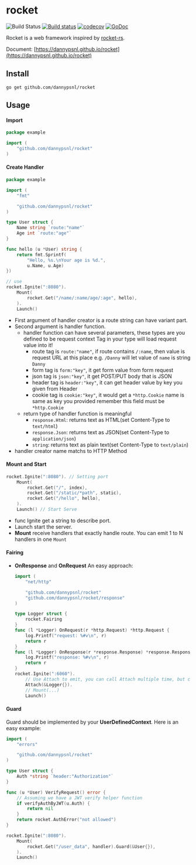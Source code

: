 # rocket

![Build Status](https://github.com/dannypsnl/rocket/workflows/Go/badge.svg?branch=master)
[![Build status](https://ci.appveyor.com/api/projects/status/pftm1me961io7hg4?svg=true)](https://ci.appveyor.com/project/dannypsnl/rocket)
[![codecov](https://codecov.io/gh/dannypsnl/rocket/branch/master/graph/badge.svg)](https://codecov.io/gh/dannypsnl/rocket)<Paste>
[![GoDoc](https://godoc.org/github.com/dannypsnl/rocket?status.svg)](https://godoc.org/github.com/dannypsnl/rocket)

Rocket is a web framework inspired by [rocket-rs](https://github.com/SergioBenitez/Rocket).

Document: [https://dannypsnl.github.io/rocket](https://dannypsnl.github.io/rocket)

## Install

`go get github.com/dannypsnl/rocket`

## Usage

#### Import

```go
package example

import (
    "github.com/dannypsnl/rocket"
)
```

#### Create Handler

```go
package example

import (
    "fmt"

    "github.com/dannypsnl/rocket"
)

type User struct {
    Name string `route:"name"`
    Age int `route:"age"`
}

func hello (u *User) string {
    return fmt.Sprintf(
        "Hello, %s.\nYour age is %d.",
        u.Name, u.Age)
})

// use
rocket.Ignite(":8080").
    Mount(
        rocket.Get("/name/:name/age/:age", hello),
    ).
    Launch()
```

- First argument of handler creator is a route string can have variant part.
- Second argument is handler function.
    - handler function can have several parameters, these types are you defined to be request context
        Tag in your type will load request value into it!
        - route tag is `route:"name"`, if route contains `/:name`, then value is request URL at this place
            e.g. `/Danny` will let value of `name` is string `Danny`
        - form tag is `form:"key"`, it get form value from form request
        - json tag is `json:"key"`, it get POST/PUT body that is JSON
        - header tag is `header:"key"`, it can get header value by key you given from Header
        - cookie tag is `cookie:"key"`, it would get a `*http.Cookie` name is same as key you provided
            remember this field must be `*http.Cookie`
    - return type of handler function is meaningful
        - `response.Html`: returns text as HTML(set Content-Type to `text/html`)
        - `response.Json`: returns text as JSON(set Content-Type to `application/json`)
        - `string`: returns text as plain text(set Content-Type to `text/plain`)
- handler creator name matchs to HTTP Method

#### Mount and Start

```go
rocket.Ignite(":8080"). // Setting port
    Mount(
        rocket.Get("/", index),
        rocket.Get("/static/*path", static),
        rocket.Get("/hello", hello),
    ).
    Launch() // Start Serve
```

- func Ignite get a string to describe port.
- Launch start the server.
- **Mount** receive handlers that exactly handle route. You can emit 1 to N handlers in one `Mount`

#### Fairing

- **OnResponse** and **OnRequest**
    An easy approach:
    ```go
    import (
        "net/http"

        "github.com/dannypsnl/rocket"
        "github.com/dannypsnl/rocket/response"
    )

    type Logger struct {
        rocket.Fairing
    }
    func (l *Logger) OnRequest(r *http.Request) *http.Request {
        log.Printf("request: %#v\n", r)
        return r
    }
    func (l *Logger) OnResponse(r *response.Response) *response.Response {
        log.Printf("response: %#v\n", r)
        return r
    }
    rocket.Ignite(":6060").
        // Use Attach to emit, you can call Attach multiple time, but carefully at modify data, that might cause problem
        Attach(&Logger{}).
        // Mount(...)
        Launch()
    ```

#### Guard

Guard should be implemented by your **UserDefinedContext**.
Here is an easy example:
```go
import (
    "errors"

    "github.com/dannypsnl/rocket"
)

type User struct {
    Auth *string `header:"Authorization"`
}

func (u *User) VerifyRequest() error {
    // Assuming we have a JWT verify helper function
    if verifyAuthByJWT(u.Auth) {
        return nil
    }
    return rocket.AuthError("not allowed")
}

rocket.Ignite(":8080").
    Mount(
        rocket.Get("/user_data", handler).Guard(&User{}),
    ).
    Launch()
```
